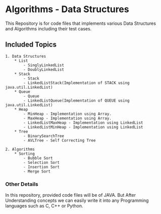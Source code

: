 # Algorithms - Data Structures

This Repository is for code files that implements various Data Structures and Algorithms including their test cases.


## Included Topics
	1. Data Structures 
		* List
	 		- SinglyLinkedList
	 		- DoublyLinkedList
	 	* Stack
			- Stack
			- LinkedListStack(Implementation of STACK using java.util.LinkedList)
		* Queue
			- Queue
			- LinkedListQueue(Implementation of QUEUE using java.util.LinkedList)
		* Heap
			- MinHeap - Implementation using Array.
			- MaxHeap - Implementation using Array.
			- LinkedListMaxHeap - Implementation using LinkedList
			- LinkedListMinHeap - Implementation using LinkedList
		* Tree
			- BinarySearchTree
			- AVLTree - Self Correcting Tree
			
	2. Algorithms
		* Sorting
			- Bubble Sort
			- Selection Sort
			- Insertion Sort
			- Merge Sort
		

### Other Details
In this repository, provided code files will be of JAVA. But After Understanding concepts we can easily write it into any Programming languages such as C, C++ or Python.